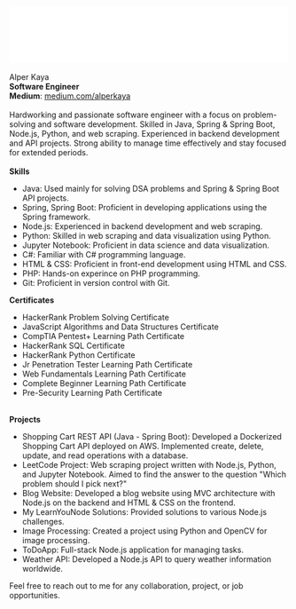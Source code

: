 <img height="100px" src="https://github.com/alperkaya0/alperkaya0/blob/main/svgtest.svg" alt="ğ">

Alper Kaya <br>
**Software Engineer** <br>
**Medium**: <a href="https://medium.com/@competeorbeforgotten">medium.com/alperkaya</a> <br>
<br>
Hardworking and passionate software engineer with a focus on problem-solving and software development. Skilled in Java, Spring & Spring Boot, Node.js, Python, and web scraping. Experienced in backend development and API projects. Strong ability to manage time effectively and stay focused for extended periods.
<br><br>
**Skills**
- Java: Used mainly for solving DSA problems and Spring & Spring Boot API projects.
- Spring, Spring Boot: Proficient in developing applications using the Spring framework.
- Node.js: Experienced in backend development and web scraping.
- Python: Skilled in web scraping and data visualization using Python.
- Jupyter Notebook: Proficient in data science and data visualization.
- C#: Familiar with C# programming language.
- HTML & CSS: Proficient in front-end development using HTML and CSS.
- PHP: Hands-on experince on PHP programming.
- Git: Proficient in version control with Git. 

**Certificates**
- HackerRank Problem Solving Certificate
- JavaScript Algorithms and Data Structures Certificate
- CompTIA Pentest+ Learning Path Certificate
- HackerRank SQL Certificate
- HackerRank Python Certificate
- Jr Penetration Tester Learning Path Certificate
- Web Fundamentals Learning Path Certificate
- Complete Beginner Learning Path Certificate
- Pre-Security Learning Path Certificate <br><br>

**Projects**
- Shopping Cart REST API (Java - Spring Boot): Developed a Dockerized Shopping Cart API deployed on AWS. Implemented create, delete, update, and read operations with a database.
- LeetCode Project: Web scraping project written with Node.js, Python, and Jupyter Notebook. Aimed to find the answer to the question "Which problem should I pick next?"
- Blog Website: Developed a blog website using MVC architecture with Node.js on the backend and HTML & CSS on the frontend.
- My LearnYouNode Solutions: Provided solutions to various Node.js challenges.
- Image Processing: Created a project using Python and OpenCV for image processing.
- ToDoApp: Full-stack Node.js application for managing tasks.
- Weather API: Developed a Node.js API to query weather information worldwide. <br>

Feel free to reach out to me for any collaboration, project, or job opportunities.






<!--
**alperkaya0/alperkaya0** is a ✨ _special_ ✨ repository because its `README.md` (this file) appears on your GitHub profile.

Here are some ideas to get you started:

- 🔭 I’m currently working on ...
- 🌱 I’m currently learning ...
- 👯 I’m looking to collaborate on ...
- 🤔 I’m looking for help with ...
- 💬 Ask me about ...
- 📫 How to reach me: ...
- 😄 Pronouns: ...
- ⚡ Fun fact: ...
-->
